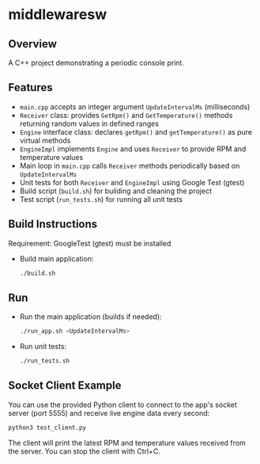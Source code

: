 # middlewaresw

## Overview
A C++ project demonstrating a periodic console print.

## Features
- `main.cpp` accepts an integer argument `UpdateIntervalMs` (milliseconds)
- `Receiver` class: provides `GetRpm()` and `GetTemperature()` methods returning random values in defined ranges
- `Engine` interface class: declares `getRpm()` and `getTemperature()` as pure virtual methods
- `EngineImpl` implements `Engine` and uses `Receiver` to provide RPM and temperature values
- Main loop in `main.cpp` calls `Receiver` methods periodically based on `UpdateIntervalMs`
- Unit tests for both `Receiver` and `EngineImpl` using Google Test (gtest)
- Build script (`build.sh`) for building and cleaning the project
- Test script (`run_tests.sh`) for running all unit tests

## Build Instructions

Requirement: GoogleTest (gtest) must be installed  

- Build main application:
  ```bash
  ./build.sh
  ```

## Run

- Run the main application (builds if needed):
  ```bash
  ./run_app.sh <UpdateIntervalMs>
  ```

- Run unit tests:
  ```bash
  ./run_tests.sh
  ```

## Socket Client Example

You can use the provided Python client to connect to the app's socket server (port 5555) and receive live engine data every second:

```bash
python3 test_client.py
```
The client will print the latest RPM and temperature values received from the server. You can stop the client with Ctrl+C.

